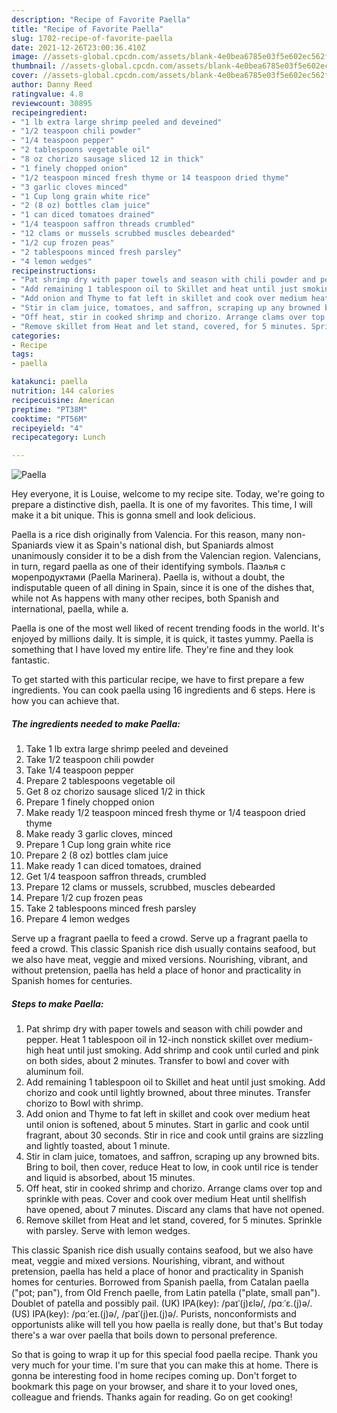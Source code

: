 ```yaml
---
description: "Recipe of Favorite Paella"
title: "Recipe of Favorite Paella"
slug: 1702-recipe-of-favorite-paella
date: 2021-12-26T23:00:36.410Z
image: //assets-global.cpcdn.com/assets/blank-4e0bea6785e03f5e602ec562f230caae08da540cada707380b4fe1bbebba43da.png
thumbnail: //assets-global.cpcdn.com/assets/blank-4e0bea6785e03f5e602ec562f230caae08da540cada707380b4fe1bbebba43da.png
cover: //assets-global.cpcdn.com/assets/blank-4e0bea6785e03f5e602ec562f230caae08da540cada707380b4fe1bbebba43da.png
author: Danny Reed
ratingvalue: 4.8
reviewcount: 30895
recipeingredient:
- "1 lb extra large shrimp peeled and deveined"
- "1/2 teaspoon chili powder"
- "1/4 teaspoon pepper"
- "2 tablespoons vegetable oil"
- "8 oz chorizo sausage sliced 12 in thick"
- "1 finely chopped onion"
- "1/2 teaspoon minced fresh thyme or 14 teaspoon dried thyme"
- "3 garlic cloves minced"
- "1 Cup long grain white rice"
- "2 (8 oz) bottles clam juice"
- "1 can diced tomatoes drained"
- "1/4 teaspoon saffron threads crumbled"
- "12 clams or mussels scrubbed muscles debearded"
- "1/2 cup frozen peas"
- "2 tablespoons minced fresh parsley"
- "4 lemon wedges"
recipeinstructions:
- "Pat shrimp dry with paper towels and season with chili powder and pepper. Heat 1 tablespoon oil in 12-inch nonstick skillet over medium-high heat until just smoking. Add shrimp and cook until curled and pink on both sides, about 2 minutes. Transfer to bowl and cover with aluminum foil."
- "Add remaining 1 tablespoon oil to Skillet and heat until just smoking. Add chorizo and cook until lightly browned, about three minutes. Transfer chorizo to Bowl with shrimp."
- "Add onion and Thyme to fat left in skillet and cook over medium heat until onion is softened, about 5 minutes. Start in garlic and cook until fragrant, about 30 seconds. Stir in rice and cook until grains are sizzling and lightly toasted, about 1 minute."
- "Stir in clam juice, tomatoes, and saffron, scraping up any browned bits. Bring to boil, then cover, reduce Heat to low, in cook until rice is tender and liquid is absorbed, about 15 minutes."
- "Off heat, stir in cooked shrimp and chorizo. Arrange clams over top and sprinkle with peas. Cover and cook over medium Heat until shellfish have opened, about 7 minutes. Discard any clams that have not opened."
- "Remove skillet from Heat and let stand, covered, for 5 minutes. Sprinkle with parsley. Serve with lemon wedges."
categories:
- Recipe
tags:
- paella

katakunci: paella 
nutrition: 144 calories
recipecuisine: American
preptime: "PT38M"
cooktime: "PT56M"
recipeyield: "4"
recipecategory: Lunch

---
```



![Paella](//assets-global.cpcdn.com/assets/blank-4e0bea6785e03f5e602ec562f230caae08da540cada707380b4fe1bbebba43da.png)

Hey everyone, it is Louise, welcome to my recipe site. Today, we're going to prepare a distinctive dish, paella. It is one of my favorites. This time, I will make it a bit unique. This is gonna smell and look delicious.

Paella is a rice dish originally from Valencia. For this reason, many non-Spaniards view it as Spain&#39;s national dish, but Spaniards almost unanimously consider it to be a dish from the Valencian region. Valencians, in turn, regard paella as one of their identifying symbols. Паэлья с морепродуктами (Paella Marinera). Paella is, without a doubt, the indisputable queen of all dining in Spain, since it is one of the dishes that, while not As happens with many other recipes, both Spanish and international, paella, while a.

Paella is one of the most well liked of recent trending foods in the world. It's enjoyed by millions daily. It is simple, it is quick, it tastes yummy. Paella is something that I have loved my entire life. They're fine and they look fantastic.


To get started with this particular recipe, we have to first prepare a few ingredients. You can cook paella using 16 ingredients and 6 steps. Here is how you can achieve that.

<!--inarticleads1-->

##### The ingredients needed to make Paella:

1. Take 1 lb extra large shrimp peeled and deveined
1. Take 1/2 teaspoon chili powder
1. Take 1/4 teaspoon pepper
1. Prepare 2 tablespoons vegetable oil
1. Get 8 oz chorizo sausage sliced 1/2 in thick
1. Prepare 1 finely chopped onion
1. Make ready 1/2 teaspoon minced fresh thyme or 1/4 teaspoon dried thyme
1. Make ready 3 garlic cloves, minced
1. Prepare 1 Cup long grain white rice
1. Prepare 2 (8 oz) bottles clam juice
1. Make ready 1 can diced tomatoes, drained
1. Get 1/4 teaspoon saffron threads, crumbled
1. Prepare 12 clams or mussels, scrubbed, muscles debearded
1. Prepare 1/2 cup frozen peas
1. Take 2 tablespoons minced fresh parsley
1. Prepare 4 lemon wedges


Serve up a fragrant paella to feed a crowd. Serve up a fragrant paella to feed a crowd. This classic Spanish rice dish usually contains seafood, but we also have meat, veggie and mixed versions. Nourishing, vibrant, and without pretension, paella has held a place of honor and practicality in Spanish homes for centuries. 

<!--inarticleads2-->

##### Steps to make Paella:

1. Pat shrimp dry with paper towels and season with chili powder and pepper. Heat 1 tablespoon oil in 12-inch nonstick skillet over medium-high heat until just smoking. Add shrimp and cook until curled and pink on both sides, about 2 minutes. Transfer to bowl and cover with aluminum foil.
1. Add remaining 1 tablespoon oil to Skillet and heat until just smoking. Add chorizo and cook until lightly browned, about three minutes. Transfer chorizo to Bowl with shrimp.
1. Add onion and Thyme to fat left in skillet and cook over medium heat until onion is softened, about 5 minutes. Start in garlic and cook until fragrant, about 30 seconds. Stir in rice and cook until grains are sizzling and lightly toasted, about 1 minute.
1. Stir in clam juice, tomatoes, and saffron, scraping up any browned bits. Bring to boil, then cover, reduce Heat to low, in cook until rice is tender and liquid is absorbed, about 15 minutes.
1. Off heat, stir in cooked shrimp and chorizo. Arrange clams over top and sprinkle with peas. Cover and cook over medium Heat until shellfish have opened, about 7 minutes. Discard any clams that have not opened.
1. Remove skillet from Heat and let stand, covered, for 5 minutes. Sprinkle with parsley. Serve with lemon wedges.


This classic Spanish rice dish usually contains seafood, but we also have meat, veggie and mixed versions. Nourishing, vibrant, and without pretension, paella has held a place of honor and practicality in Spanish homes for centuries. Borrowed from Spanish paella, from Catalan paella (&#34;pot; pan&#34;), from Old French paelle, from Latin patella (&#34;plate, small pan&#34;). Doublet of patella and possibly pail. (UK) IPA(key): /paɪˈ(j)ɛlə/, /pɑːˈɛ.(j)ə/. (US) IPA(key): /pɑːˈeɪ.(j)ə/, /paɪˈ(j)eɪ.(j)ə/. Purists, nonconformists and opportunists alike will tell you how paella is really done, but that&#39;s But today there&#39;s a war over paella that boils down to personal preference. 

So that is going to wrap it up for this special food paella recipe. Thank you very much for your time. I'm sure that you can make this at home. There is gonna be interesting food in home recipes coming up. Don't forget to bookmark this page on your browser, and share it to your loved ones, colleague and friends. Thanks again for reading. Go on get cooking!
